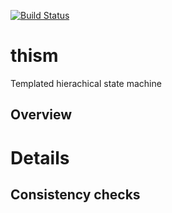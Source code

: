 [![Build Status](https://travis-ci.org/doheide/thism.svg?branch=master)](https://travis-ci.org/doheide/thism)

# thism
Templated hierachical state machine

## Overview




# Details


## Consistency checks


